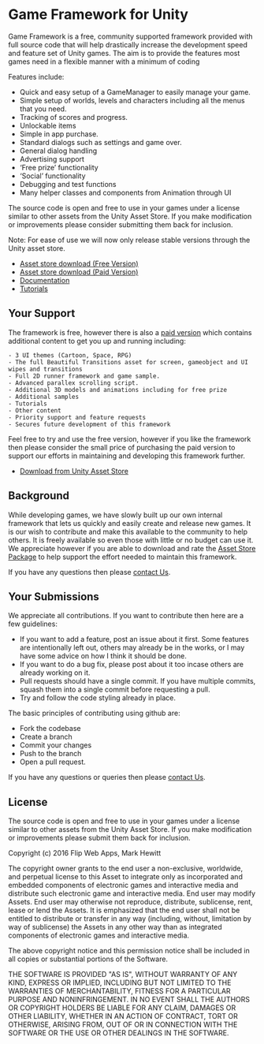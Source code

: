 # Game Framework for Unity
Game Framework is a free, community supported  framework provided with full source code that will help drastically increase the development speed and feature set of Unity games. The aim is to provide the features most games need in a flexible manner with a minimum of coding

Features include:

* Quick and easy setup of a GameManager to easily manage your game.
* Simple setup of worlds, levels and characters including all the menus that you need.
* Tracking of scores and progress.
* Unlockable items
* Simple in app purchase.
* Standard dialogs such as settings and game over.
* General dialog handling
* Advertising support
* ‘Free prize’ functionality
* ‘Social’ functionality
* Debugging and test functions
* Many helper classes and components from Animation through UI

The source code is open and free to use in your games under a license similar to other assets from the Unity Asset Store. If you make modification or improvements please consider submitting them back for inclusion.

Note: For ease of use we will now only release stable versions through the Unity asset store.

* [Asset store download (Free Version)](https://www.assetstore.unity3d.com/#!/content/55334)
* [Asset store download (Paid Version)](https://www.assetstore.unity3d.com/#!/content/50893)
* [Documentation](http://www.flipwebapps.com/game-framework/)
* [Tutorials](http://www.flipwebapps.com/game-framework/tutorials/)

## Your Support
The framework is free, however there is also a [paid version](https://www.assetstore.unity3d.com/#!/content/50893) which contains additional content to get you up and running including:

	- 3 UI themes (Cartoon, Space, RPG)
	- The full Beautiful Transitions asset for screen, gameobject and UI wipes and transitions
	- Full 2D runner framework and game sample.
	- Advanced parallex scrolling script.
	- Additional 3D models and animations including for free prize
	- Additional samples
	- Tutorials
	- Other content
	- Priority support and feature requests
	- Secures future development of this framework
	
Feel free to try and use the free version, however if you like the framework then please consider the small price of purchasing the 
paid version to support our efforts in maintaining and developing this framework further.

* [Download from Unity Asset Store](https://www.assetstore.unity3d.com/#!/content/50893)

## Background
While developing games, we have slowly built up our own internal framework that lets us quickly and easily create and release new games. It is our wish to contribute and make this available to the community to help others. It is freely available so even those with little or no budget can use it. We appreciate however if you are able to download and rate the [Asset Store Package](http://u3d.as/mtk) to help support the effort needed to maintain this framework.

If you have any questions then please [contact Us](http://www.flipwebapps.com/contact/).

## Your Submissions

We appreciate all contributions. If you want to contribute then here are a few guidelines:

* If you want to add a feature, post an issue about it first. Some features are intentionally left out, others may already be in the works, or I may have some advice on how I think it should be done.
* If you want to do a bug fix, please post about it too incase others are already working on it.
* Pull requests should have a single commit. If you have multiple commits, squash them into a single commit before requesting a pull.
* Try and follow the code styling already in place.

The basic principles of contributing using github are:
* Fork the codebase
* Create a branch
* Commit your changes
* Push to the branch
* Open a pull request.

If you have any questions or queries then please  [contact Us](http://www.flipwebapps.com/contact/).

## License

The source code is open and free to use in your games under a license similar to other assets from the Unity Asset Store. If you make modification or improvements please submit them back for inclusion.

Copyright (c) 2016 Flip Web Apps, Mark Hewitt

The copyright owner grants to the end user a non-exclusive, worldwide, and perpetual license to this Asset to integrate only as incorporated and embedded components of electronic games and interactive media and distribute such electronic game and interactive media. End user may modify Assets. End user may otherwise not reproduce, distribute, sublicense, rent, lease or lend the Assets. It is emphasized that the end user shall not be entitled to distribute or transfer in any way (including, without, limitation by way of sublicense) the Assets in any other way than as integrated components of electronic games and interactive media. 

The above copyright notice and this permission notice shall be included in all copies or substantial portions of the Software.

THE SOFTWARE IS PROVIDED "AS IS", WITHOUT WARRANTY OF ANY KIND, EXPRESS OR IMPLIED, INCLUDING BUT NOT LIMITED TO THE WARRANTIES OF MERCHANTABILITY, FITNESS FOR A PARTICULAR PURPOSE AND NONINFRINGEMENT. IN NO EVENT SHALL THE AUTHORS OR COPYRIGHT HOLDERS BE LIABLE FOR ANY CLAIM, DAMAGES OR OTHER LIABILITY, WHETHER IN AN ACTION OF CONTRACT, TORT OR OTHERWISE, ARISING FROM, OUT OF OR IN CONNECTION WITH THE SOFTWARE OR THE USE OR OTHER DEALINGS IN THE SOFTWARE.
